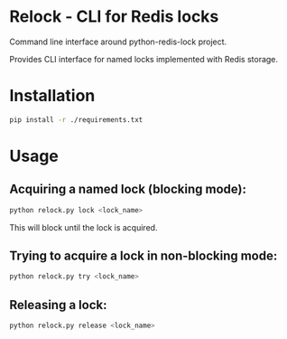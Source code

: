 # Relock - CLI for Redis locks
Command line interface around python-redis-lock project.
 
Provides CLI interface for named locks implemented with Redis storage.

# Installation
```sh
pip install -r ./requirements.txt
```

# Usage
## Acquiring a named lock (blocking mode):
```sh
python relock.py lock <lock_name>
```

This will block until the lock is acquired.

## Trying to acquire a lock in non-blocking mode:

```sh
python relock.py try <lock_name>
```

## Releasing a lock:
```sh
python relock.py release <lock_name>
```

